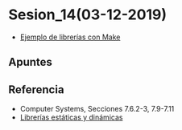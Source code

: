 # Sesion_14(03-12-2019)

* [Ejemplo de librerías con Make](https://bitbucket.org/fexadom/ejemplo_librerias)

## Apuntes


## Referencia

* Computer Systems, Secciones 7.6.2-3, 7.9-7.11
* [Librerías estáticas y dinámicas](http://www.chuidiang.org/clinux/herramientas/librerias.php)
